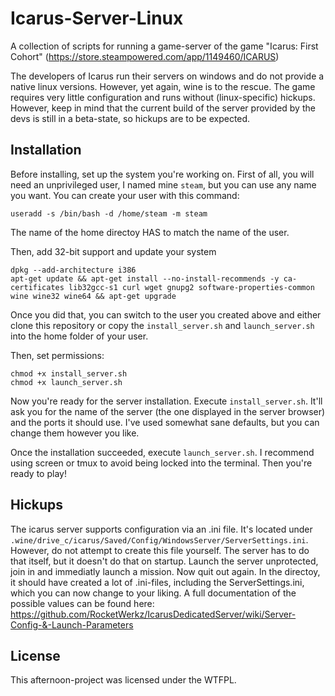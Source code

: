 # Icarus-Server-Linux
A collection of scripts for running a game-server of the game "Icarus: First Cohort" (https://store.steampowered.com/app/1149460/ICARUS)

The developers of Icarus run their servers on windows and do not provide a native linux versions. However, yet again, wine is to the rescue. The game requires very little configuration and runs without (linux-specific) hickups. However, keep in mind that the current build of the server provided by the devs is still in a beta-state, so hickups are to be expected.

## Installation

Before installing, set up the system you're working on. First of all, you will need an unprivileged user, I named mine `steam`, but you can use any name you want. You can create your user with this command:

```
useradd -s /bin/bash -d /home/steam -m steam
```

The name of the home directoy HAS to match the name of the user.

Then, add 32-bit support and update your system

```
dpkg --add-architecture i386
apt-get update && apt-get install --no-install-recommends -y ca-certificates lib32gcc-s1 curl wget gnupg2 software-properties-common wine wine32 wine64 && apt-get upgrade
```

Once you did that, you can switch to the user you created above and either clone this repository or copy the `install_server.sh` and `launch_server.sh` into the home folder of your user.

Then, set permissions:

```
chmod +x install_server.sh
chmod +x launch_server.sh
```

Now you're ready for the server installation. Execute `install_server.sh`. It'll ask you for the name of the server (the one displayed in the server browser) and the ports it should use. I've used somewhat sane defaults, but you can change them however you like.

Once the installation succeeded, execute `launch_server.sh`. I recommend using screen or tmux to avoid being locked into the terminal. Then you're ready to play!

## Hickups

The icarus server supports configuration via an .ini file. It's located under `.wine/drive_c/icarus/Saved/Config/WindowsServer/ServerSettings.ini`. However, do not attempt to create this file yourself. The server has to do that itself, but it doesn't do that on startup. Launch the server unprotected, join in and immediatly launch a mission. Now quit out again. In the directoy, it should have created a lot of .ini-files, including the ServerSettings.ini, which you can now change to your liking. A full documentation of the possible values can be found here: https://github.com/RocketWerkz/IcarusDedicatedServer/wiki/Server-Config-&-Launch-Parameters

## License

This afternoon-project was licensed under the WTFPL.
